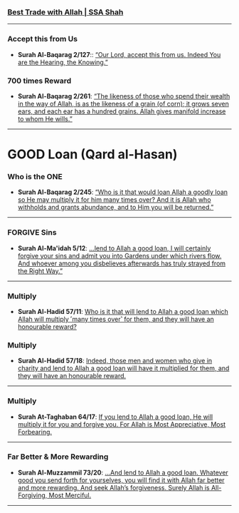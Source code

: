 ### [Best Trade with Allah | SSA Shah](https://www.youtube.com/watch?v=XurdxJgys8s)

***

### Accept this from Us
* __Surah Al-Baqarag 2/127__:: [“Our Lord, accept this from us. Indeed You are the Hearing, the Knowing.”](https://quran.com/2/127)

### 700 times Reward
* __Surah Al-Baqarag 2/261__: [“The likeness of those who spend their wealth in the way of Allah, is as the likeness of a grain (of corn); it grows seven ears, and each ear has a hundred grains. Allah gives manifold increase to whom He wills.”](https://quran.com/2/261)

***

# GOOD Loan (Qard al-Hasan)

### Who is the ONE
* __Surah Al-Baqarag 2/245__: [“Who is it that would loan Allah a goodly loan so He may multiply it for him many times over? And it is Allah who withholds and grants abundance, and to Him you will be returned.”](https://quran.com/2/245)

***

### FORGIVE Sins
* __Surah Al-Ma'idah 5/12__: [...lend to Allah a good loan, I will certainly forgive your sins and admit you into Gardens under which rivers flow. And whoever among you disbelieves afterwards has truly strayed from the Right Way.”
](https://quran.com/5/12)

*** 

### Multiply
* __Surah Al-Hadid 57/11__: [Who is it that will lend to Allah a good loan which Allah will multiply ˹many times over˺ for them, and they will have an honourable reward?](https://quran.com/57/11)

### Multiply
* __Surah Al-Hadid 57/18__: [Indeed, those men and women who give in charity and lend to Allah a good loan will have it multiplied for them, and they will have an honourable reward.](https://quran.com/57/18)

***

### Multiply
* __Surah At-Taghaban 64/17__: [If you lend to Allah a good loan, He will multiply it for you and forgive you. For Allah is Most Appreciative, Most Forbearing.
](https://quran.com/64/17)

***

### Far Better & More Rewarding
* __Surah Al-Muzzammil 73/20__: [...And lend to Allah a good loan. Whatever good you send forth for yourselves, you will find it with Allah far better and more rewarding. And seek Allah’s forgiveness. Surely Allah is All-Forgiving, Most Merciful.](https://quran.com/73/20)

*** 
